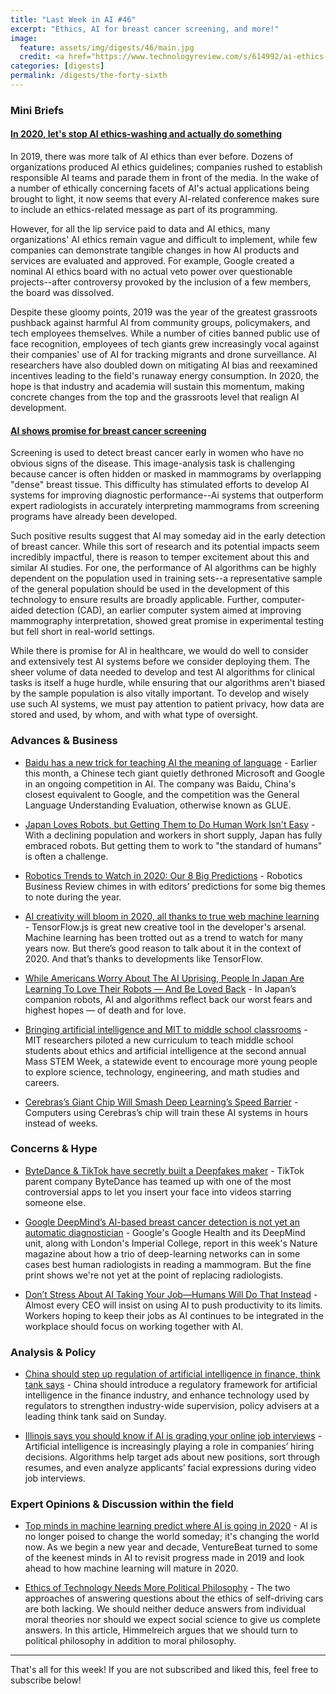 ```yaml
---
title: "Last Week in AI #46"
excerpt: "Ethics, AI for breast cancer screening, and more!"
image:
  feature: assets/img/digests/46/main.jpg
  credit: <a href="https://www.technologyreview.com/s/614992/ai-ethics-washing-time-to-act/"> Karen Hao / Technology Review</a>
categories: [digests]
permalink: /digests/the-forty-sixth
---
```


### Mini Briefs

#### [In 2020, let's stop AI ethics-washing and actually do something](https://www.technologyreview.com/s/614992/ai-ethics-washing-time-to-act/)

In 2019, there was more talk of AI ethics than ever before. Dozens of organizations produced AI ethics guidelines; companies rushed to establish responsible AI teams and parade them in front of the media. In the wake of a number of ethically concerning facets of AI's actual applications being brought to light, it now seems that every AI-related conference makes sure to include an ethics-related message as part of its programming.

However, for all the lip service paid to data and AI ethics, many organizations' AI ethics remain vague and difficult to implement, while few companies can demonstrate tangible changes in how AI products and services are evaluated and approved. For example, Google created a nominal AI ethics board with no actual veto power over questionable projects--after controversy provoked by the inclusion of a few members, the board was dissolved.

Despite these gloomy points, 2019 was the year of the greatest grassroots pushback against harmful AI from community groups, policymakers, and tech employees themselves. While a number of cities banned public use of face recognition, employees of tech giants grew increasingly vocal against their companies' use of AI for tracking migrants and drone surveillance. AI researchers have also doubled down on mitigating AI bias and reexamined incentives leading to the field's runaway energy consumption. In 2020, the hope is that industry and academia will sustain this momentum, making concrete changes from the top and the grassroots level that realign AI development.

#### [AI shows promise for breast cancer screening](https://www.nature.com/articles/d41586-019-03822-8)

Screening is used to detect breast cancer early in women who have no obvious signs of the disease. This image-analysis task is challenging because cancer is often hidden or masked in mammograms by overlapping "dense" breast tissue. This difficulty has stimulated efforts to develop AI systems for improving diagnostic performance--Ai systems that outperform expert radiologists in accurately interpreting mammograms from screening programs have already been developed.

Such positive results suggest that AI may someday aid in the early detection of breast cancer. While this sort of research and its potential impacts seem incredibly impactful, there is reason to temper excitement about this and similar AI studies. For one, the performance of AI algorithms can be highly dependent on the population used in training sets--a representative sample of the general population should be used in the development of this technology to ensure results are broadly applicable. Further, computer-aided detection (CAD), an earlier computer system aimed at improving mammography interpretation, showed great promise in experimental testing but fell short in real-world settings.

While there is promise for AI in healthcare, we would do well to consider and extensively test AI systems before we consider deploying them. The sheer volume of data needed to develop and test AI algorithms for clinical tasks is itself a huge hurdle, while ensuring that our algorithms aren't biased by the sample population is also vitally important. To develop and wisely use such AI systems, we must pay attention to patient privacy, how data are stored and used, by whom, and with what type of oversight.


### Advances & Business

* [Baidu has a new trick for teaching AI the meaning of language](https://www.technologyreview.com/s/614996/ai-baidu-ernie-google-bert-natural-language-glue/#Echobox=1577390882) - Earlier this month, a Chinese tech giant quietly dethroned Microsoft and Google in an ongoing competition in AI. The company was Baidu, China's closest equivalent to Google, and the competition was the General Language Understanding Evaluation, otherwise known as GLUE.

* [Japan Loves Robots, but Getting Them to Do Human Work Isn't Easy](https://www.nytimes.com/2019/12/31/world/asia/japan-robots-automation.html) - With a declining population and workers in short supply, Japan has fully embraced robots. But getting them to work to "the standard of humans" is often a challenge.

* [Robotics Trends to Watch in 2020: Our 8 Big Predictions](https://www.roboticsbusinessreview.com/news/robotics-trends-to-watch-in-2020-our-8-big-predictions/) - Robotics Business Review chimes in with editors’ predictions for some big themes to note during the year.

* [AI creativity will bloom in 2020, all thanks to true web machine learning](https://thenextweb.com/podium/2020/01/02/ai-creativity-will-bloom-in-2020-all-thanks-to-true-web-machine-learning/) - TensorFlow.js is great new creative tool in the developer's arsenal. Machine learning has been trotted out as a trend to watch for many years now. But there’s good reason to talk about it in the context of 2020. And that’s thanks to developments like TensorFlow.

* [While Americans Worry About The AI Uprising, People In Japan Are Learning To Love Their Robots — And Be Loved Back](https://www.buzzfeednews.com/article/rosalindadams/aibo-robot-dogs-japan) - In Japan’s companion robots, AI and algorithms reflect back our worst fears and highest hopes — of death and for love.

* [Bringing artificial intelligence and MIT to middle school classrooms](http://news.mit.edu/2019/bringing-artificial-intelligence-and-mit-middle-school-classrooms-1230) - MIT researchers piloted a new curriculum to teach middle school students about ethics and artificial intelligence at the second annual Mass STEM Week, a statewide event to encourage more young people to explore science, technology, engineering, and math studies and careers.

* [Cerebras’s Giant Chip Will Smash Deep Learning’s Speed Barrier](https://spectrum.ieee.org/semiconductors/processors/cerebrass-giant-chip-will-smash-deep-learnings-speed-barrier) - Computers using Cerebras’s chip will train these AI systems in hours instead of weeks.

### Concerns & Hype

* [ByteDance & TikTok have secretly built a Deepfakes maker](https://techcrunch.com/2020/01/03/tiktok-deepfakes-face-swap/) - TikTok parent company ByteDance has teamed up with one of the most controversial apps to let you insert your face into videos starring someone else.

* [Google DeepMind’s AI-based breast cancer detection is not yet an automatic diagnostician](https://www.zdnet.com/article/google-deepminds-ai-based-breast-cancer-detection-is-not-yet-an-automatic-diagnostician/) - Google's Google Health and its DeepMind unit, along with London's Imperial College, report in this week's Nature magazine about how a trio of deep-learning networks can in some cases best human radiologists in reading a mammogram. But the fine print shows we're not yet at the point of replacing radiologists.

* [Don’t Stress About AI Taking Your Job—Humans Will Do That Instead](https://www.adweek.com/digital/dont-stress-about-ai-taking-your-job-humans-will-do-that-instead/) - Almost every CEO will insist on using AI to push productivity to its limits. Workers hoping to keep their jobs as AI continues to be integrated in the workplace should focus on working together with AI.

### Analysis & Policy

* [China should step up regulation of artificial intelligence in finance, think tank says](https://www.reuters.com/article/us-china-economy-artificial-intelligence-idUSKBN1YQ045) - China should introduce a regulatory framework for artificial intelligence in the finance industry, and enhance technology used by regulators to strengthen industry-wide supervision, policy advisers at a leading think tank said on Sunday.

* [Illinois says you should know if AI is grading your online job interviews](https://www.vox.com/recode/2020/1/1/21043000/artificial-intelligence-job-applications-illinios-video-interivew-act) - Artificial intelligence is increasingly playing a role in companies’ hiring decisions. Algorithms help target ads about new positions, sort through resumes, and even analyze applicants’ facial expressions during video job interviews.

### Expert Opinions & Discussion within the field

* [Top minds in machine learning predict where AI is going in 2020](https://venturebeat.com/2020/01/02/top-minds-in-machine-learning-predict-where-ai-is-going-in-2020/) - AI is no longer poised to change the world someday; it's changing the world now. As we begin a new year and decade, VentureBeat turned to some of the keenest minds in AI to revisit progress made in 2019 and look ahead to how machine learning will mature in 2020.

* [Ethics of Technology Needs More Political Philosophy](https://m-cacm.acm.org/magazines/2020/1/241714-ethics-of-technology-needs-more-political-philosophy/fulltext) - The two approaches of answering questions about the ethics of self-driving cars are both lacking. We should neither deduce answers from individual moral theories nor should we expect social science to give us complete answers. In this article, Himmelreich argues that we should turn to political philosophy in addition to moral philosophy.

<hr>

That's all for this week! If you are not subscribed and liked this, feel free to subscribe below!
